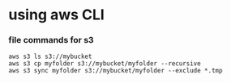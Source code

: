 # using aws CLI

### file commands for s3
```
aws s3 ls s3://mybucket
aws s3 cp myfolder s3://mybucket/myfolder --recursive
aws s3 sync myfolder s3://mybucket/myfolder --exclude *.tmp
```
